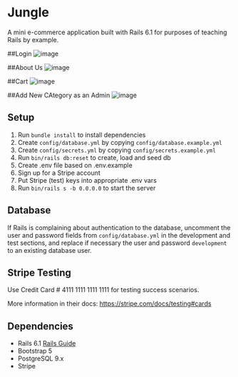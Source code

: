 # Jungle

A mini e-commerce application built with Rails 6.1 for purposes of teaching Rails by example.

##Login
![image](https://user-images.githubusercontent.com/99258125/168162461-4558adf3-1933-435c-bd7f-59e51872c431.png)

##About Us
![image](https://user-images.githubusercontent.com/99258125/168162420-16cd6c8e-e62c-4161-9e92-d1b6a3c24549.png)

##Cart
![image](https://user-images.githubusercontent.com/99258125/168162392-bbaab0c4-1f9c-4c1d-bd4f-d04aa9cc660c.png)

##Add New CAtegory as an Admin
![image](https://user-images.githubusercontent.com/99258125/168162357-a30db812-c26f-470a-b479-3d494a4e2747.png)


## Setup

1. Run `bundle install` to install dependencies
2. Create `config/database.yml` by copying `config/database.example.yml`
3. Create `config/secrets.yml` by copying `config/secrets.example.yml`
4. Run `bin/rails db:reset` to create, load and seed db
5. Create .env file based on .env.example
6. Sign up for a Stripe account
7. Put Stripe (test) keys into appropriate .env vars
8. Run `bin/rails s -b 0.0.0.0` to start the server

## Database

If Rails is complaining about authentication to the database, uncomment the user and password fields from `config/database.yml` in the development and test sections, and replace if necessary the user and password `development` to an existing database user.

## Stripe Testing

Use Credit Card # 4111 1111 1111 1111 for testing success scenarios.

More information in their docs: <https://stripe.com/docs/testing#cards>

## Dependencies

- Rails 6.1 [Rails Guide](http://guides.rubyonrails.org/v6.1/)
- Bootstrap 5
- PostgreSQL 9.x
- Stripe
